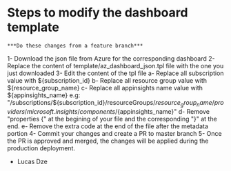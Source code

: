 # Steps to modify the dashboard template

    ***Do these changes from a feature branch***

1- Download the json file from Azure for the corresponding dashboard
2- Replace the content of  template/az_dashboard_json.tpl file with the one you just downloaded
3- Edit the content of the tpl file
      a- Replace all subscription value with ${subscription_id}
      b- Replace all resource group value with ${resource_group_name}
      c- Replace all appinsights name value with ${appinsights_name}
         e.g: "/subscriptions/${subscription_id}/resourceGroups/${resource_group_name}/providers/microsoft.insights/components/${appinsights_name}"
      d- Remove "properties {" at the begining of your file and the corresponding "}" at the end.
      e- Remove the extra code at the end of the file after the metadata portion
4- Commit your changes and create a PR to master branch
5- Once the PR is approved and merged, the changes will be applied during the production deployment.


* Lucas Dze
